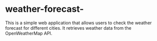 # weather-forecast-
This is a simple web application that allows users to check the weather forecast for different cities. It retrieves weather data from the OpenWeatherMap API.
